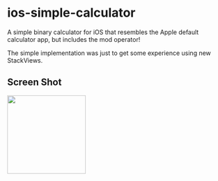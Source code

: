 # ios-simple-calculator
A simple binary calculator for iOS that resembles the Apple default calculator app, but includes the mod operator!

The simple implementation was just to get some experience using new StackViews.

## Screen Shot
<img src="https://raw.github.com/khaptonstall/ios-simple-calculator/master/Screens/ScreenShot.png" width="180" />
